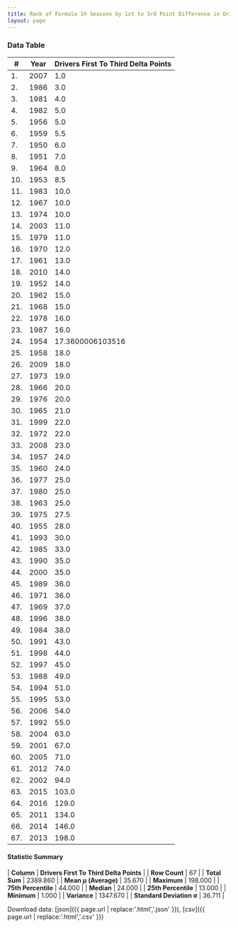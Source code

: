 ```yaml
---
title: Rank of Formula 1® Seasons by 1st to 3rd Point Difference in Driver's Championship
layout: page
---
```


<canvas id="chart" width="400" height="180"></canvas>
<script>
var data = {
    "datasets": [
        {
            "backgroundColor": [
                "#9C8E8D",
                "#9C8E8D",
                "#9C8E8D",
                "#9C8E8D",
                "#9C8E8D",
                "#9C8E8D",
                "#9C8E8D",
                "#9C8E8D",
                "#9C8E8D",
                "#9C8E8D",
                "#9C8E8D",
                "#9C8E8D",
                "#9C8E8D",
                "#9C8E8D",
                "#9C8E8D",
                "#9C8E8D",
                "#9C8E8D",
                "#9C8E8D",
                "#9C8E8D",
                "#9C8E8D",
                "#9C8E8D",
                "#9C8E8D",
                "#9C8E8D",
                "#9C8E8D",
                "#9C8E8D",
                "#9C8E8D",
                "#9C8E8D",
                "#9C8E8D",
                "#9C8E8D",
                "#9C8E8D",
                "#9C8E8D",
                "#9C8E8D",
                "#9C8E8D",
                "#9C8E8D",
                "#9C8E8D",
                "#9C8E8D",
                "#9C8E8D",
                "#9C8E8D",
                "#9C8E8D",
                "#9C8E8D",
                "#9C8E8D",
                "#9C8E8D",
                "#9C8E8D",
                "#9C8E8D",
                "#9C8E8D",
                "#9C8E8D",
                "#9C8E8D",
                "#9C8E8D",
                "#9C8E8D",
                "#9C8E8D",
                "#9C8E8D",
                "#9C8E8D",
                "#9C8E8D",
                "#9C8E8D",
                "#9C8E8D",
                "#9C8E8D",
                "#9C8E8D",
                "#9C8E8D",
                "#9C8E8D",
                "#9C8E8D",
                "#9C8E8D",
                "#9C8E8D",
                "#9C8E8D",
                "#9C8E8D",
                "#9C8E8D",
                "#9C8E8D",
                "#9C8E8D"
            ],
            "borderColor": [
                "#1D181E",
                "#1D181E",
                "#1D181E",
                "#1D181E",
                "#1D181E",
                "#1D181E",
                "#1D181E",
                "#1D181E",
                "#1D181E",
                "#1D181E",
                "#1D181E",
                "#1D181E",
                "#1D181E",
                "#1D181E",
                "#1D181E",
                "#1D181E",
                "#1D181E",
                "#1D181E",
                "#1D181E",
                "#1D181E",
                "#1D181E",
                "#1D181E",
                "#1D181E",
                "#1D181E",
                "#1D181E",
                "#1D181E",
                "#1D181E",
                "#1D181E",
                "#1D181E",
                "#1D181E",
                "#1D181E",
                "#1D181E",
                "#1D181E",
                "#1D181E",
                "#1D181E",
                "#1D181E",
                "#1D181E",
                "#1D181E",
                "#1D181E",
                "#1D181E",
                "#1D181E",
                "#1D181E",
                "#1D181E",
                "#1D181E",
                "#1D181E",
                "#1D181E",
                "#1D181E",
                "#1D181E",
                "#1D181E",
                "#1D181E",
                "#1D181E",
                "#1D181E",
                "#1D181E",
                "#1D181E",
                "#1D181E",
                "#1D181E",
                "#1D181E",
                "#1D181E",
                "#1D181E",
                "#1D181E",
                "#1D181E",
                "#1D181E",
                "#1D181E",
                "#1D181E",
                "#1D181E",
                "#1D181E",
                "#1D181E"
            ],
            "borderWidth": 1,
            "data": [
                1.0,
                3.0,
                4.0,
                5.0,
                5.0,
                5.5,
                6.0,
                7.0,
                8.0,
                8.5,
                10.0,
                10.0,
                10.0,
                11.0,
                11.0,
                12.0,
                13.0,
                14.0,
                14.0,
                15.0,
                15.0,
                16.0,
                16.0,
                17.3600006103516,
                18.0,
                18.0,
                19.0,
                20.0,
                20.0,
                21.0,
                22.0,
                22.0,
                23.0,
                24.0,
                24.0,
                25.0,
                25.0,
                25.0,
                27.5,
                28.0,
                30.0,
                33.0,
                35.0,
                35.0,
                36.0,
                36.0,
                37.0,
                38.0,
                38.0,
                43.0,
                44.0,
                45.0,
                49.0,
                51.0,
                53.0,
                54.0,
                55.0,
                63.0,
                67.0,
                71.0,
                74.0,
                94.0,
                103.0,
                129.0,
                134.0,
                146.0,
                198.0
            ],
            "label": "Drivers First To Third Delta Points"
        }
    ],
    "labels": [
        "2007",
        "1986",
        "1981",
        "1982",
        "1956",
        "1959",
        "1950",
        "1951",
        "1964",
        "1953",
        "1983",
        "1967",
        "1974",
        "2003",
        "1979",
        "1970",
        "1961",
        "2010",
        "1952",
        "1962",
        "1968",
        "1978",
        "1987",
        "1954",
        "1958",
        "2009",
        "1973",
        "1966",
        "1976",
        "1965",
        "1999",
        "1972",
        "2008",
        "1957",
        "1960",
        "1977",
        "1980",
        "1963",
        "1975",
        "1955",
        "1993",
        "1985",
        "1990",
        "2000",
        "1989",
        "1971",
        "1969",
        "1996",
        "1984",
        "1991",
        "1998",
        "1997",
        "1988",
        "1994",
        "1995",
        "2006",
        "1992",
        "2004",
        "2001",
        "2005",
        "2012",
        "2002",
        "2015",
        "2016",
        "2011",
        "2014",
        "2013"
    ]
};
var options = {
  legend: {
    display: false
  },
  scales: {
    xAxes: [{
      ticks: {
        beginAtZero: true,
        maxRotation: 180,
        display: window.innerWidth > 800
      }
    }],
    yAxes: [{
      ticks: {
        beginAtZero: true
      }
    }]
  },
  onResize: function(chart, size) {
    chart.options.scales.xAxes[0].ticks.display = size.width > 800;
  }
};
var chart = new Chart("chart", {
    data: data,
    type: 'bar',
    options: options
});
</script>



### Data Table

| # | Year | Drivers First To Third Delta Points |
|--|--|--|
| 1. | 2007 | 1.0 |
| 2. | 1986 | 3.0 |
| 3. | 1981 | 4.0 |
| 4. | 1982 | 5.0 |
| 5. | 1956 | 5.0 |
| 6. | 1959 | 5.5 |
| 7. | 1950 | 6.0 |
| 8. | 1951 | 7.0 |
| 9. | 1964 | 8.0 |
| 10. | 1953 | 8.5 |
| 11. | 1983 | 10.0 |
| 12. | 1967 | 10.0 |
| 13. | 1974 | 10.0 |
| 14. | 2003 | 11.0 |
| 15. | 1979 | 11.0 |
| 16. | 1970 | 12.0 |
| 17. | 1961 | 13.0 |
| 18. | 2010 | 14.0 |
| 19. | 1952 | 14.0 |
| 20. | 1962 | 15.0 |
| 21. | 1968 | 15.0 |
| 22. | 1978 | 16.0 |
| 23. | 1987 | 16.0 |
| 24. | 1954 | 17.3600006103516 |
| 25. | 1958 | 18.0 |
| 26. | 2009 | 18.0 |
| 27. | 1973 | 19.0 |
| 28. | 1966 | 20.0 |
| 29. | 1976 | 20.0 |
| 30. | 1965 | 21.0 |
| 31. | 1999 | 22.0 |
| 32. | 1972 | 22.0 |
| 33. | 2008 | 23.0 |
| 34. | 1957 | 24.0 |
| 35. | 1960 | 24.0 |
| 36. | 1977 | 25.0 |
| 37. | 1980 | 25.0 |
| 38. | 1963 | 25.0 |
| 39. | 1975 | 27.5 |
| 40. | 1955 | 28.0 |
| 41. | 1993 | 30.0 |
| 42. | 1985 | 33.0 |
| 43. | 1990 | 35.0 |
| 44. | 2000 | 35.0 |
| 45. | 1989 | 36.0 |
| 46. | 1971 | 36.0 |
| 47. | 1969 | 37.0 |
| 48. | 1996 | 38.0 |
| 49. | 1984 | 38.0 |
| 50. | 1991 | 43.0 |
| 51. | 1998 | 44.0 |
| 52. | 1997 | 45.0 |
| 53. | 1988 | 49.0 |
| 54. | 1994 | 51.0 |
| 55. | 1995 | 53.0 |
| 56. | 2006 | 54.0 |
| 57. | 1992 | 55.0 |
| 58. | 2004 | 63.0 |
| 59. | 2001 | 67.0 |
| 60. | 2005 | 71.0 |
| 61. | 2012 | 74.0 |
| 62. | 2002 | 94.0 |
| 63. | 2015 | 103.0 |
| 64. | 2016 | 129.0 |
| 65. | 2011 | 134.0 |
| 66. | 2014 | 146.0 |
| 67. | 2013 | 198.0 |

#### Statistic Summary

| **Column** | **Drivers First To Third Delta Points** |
| **Row Count** | 67 |
| **Total Sum** | 2389.860 |
| **Mean μ (Average)** | 35.670 |
| **Maximum** | 198.000 |
| **75th Percentile** | 44.000 |
| **Median** | 24.000 |
| **25th Percentile** | 13.000 |
| **Minimum** | 1.000 |
| **Variance** | 1347.670 |
| **Standard Deviation σ** | 36.711 |

Download data: [json]({{ page.url | replace:'.html','.json' }}), [csv]({{ page.url | replace:'.html','.csv' }})

